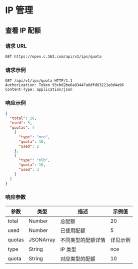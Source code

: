 # IP 管理

## 查看 IP 配额

### 请求 URL

`GET https://open.c.163.com/api/v1/ips/quota`

### 请求示例

```http
GET /api/v1/ips/quota HTTP/1.1
Authorization: Token 93cb02be6a83447a8dfd83221e8d4a96
Content-Type: application/json
```

### 响应示例

```json
{
  "total": 20,
  "used": 5,
  "quotas": [
    {
      "type": "nce",
      "quota": 10,
      "used": 2
    },
    {
      "type": "nlb",
      "quota": 10,
      "used": 3
    }
  ]
}
```

### 响应参数


|  参数  |    类型   |        描述        |  示例值  |
|--------|-----------|--------------------|----------|
| total  | Number    | 总配额             | 20       |
| used   | Number    | 已使用配额         | 5        |
| quotas | JSONArray | 不同类型的配额详情 | 详见示例 |
| type   | String    | IP 类型            | nce      |
| quota  | String    | 对应类型的配额     | 10       |
